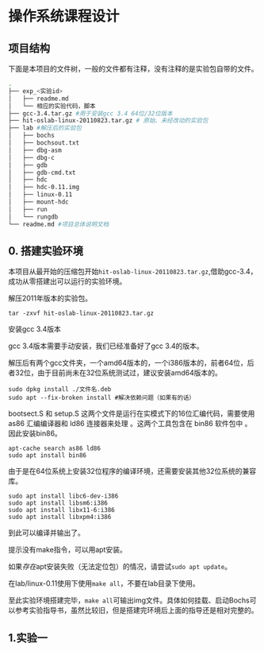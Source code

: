 # 操作系统课程设计

## 项目结构

下面是本项目的文件树，一般的文件都有注释，没有注释的是实验包自带的文件。
``` bash
.
├── exp_<实验id>
│   ├── readme.md
│   └── 相应的实验代码，脚本
├── gcc-3.4.tar.gz #用于安装gcc 3.4 64位/32位版本
├── hit-oslab-linux-20110823.tar.gz # 原始、未经改动的实验包
├── lab #解压后的实验包
│   ├── bochs
│   ├── bochsout.txt
│   ├── dbg-asm
│   ├── dbg-c
│   ├── gdb
│   ├── gdb-cmd.txt
│   ├── hdc
│   ├── hdc-0.11.img 
│   ├── linux-0.11
│   ├── mount-hdc
│   ├── run
│   └── rungdb
└── readme.md #项目总体说明文档
```

## 0. 搭建实验环境
本项目从最开始的压缩包开始`hit-oslab-linux-20110823.tar.gz`,借助gcc-3.4，成功从零搭建出可以运行的实验环境。

解压2011年版本的实验包。
```shell
tar -zxvf hit-oslab-linux-20110823.tar.gz 
```

安装gcc 3.4版本

gcc 3.4版本需要手动安装，我们已经准备好了gcc 3.4的版本。

解压后有两个gcc文件夹，一个amd64版本的，一个i386版本的，前者64位，后者32位，由于目前尚未在32位系统测试过，建议安装amd64版本的。

``` shell
sudo dpkg install ./文件名.deb
sudo apt --fix-broken install #解决依赖问题（如果有的话）
```

bootsect.S 和 setup.S 这两个文件是运行在实模式下的16位汇编代码，需要使用 as86 汇编编译器和 ld86 连接器来处理 。这两个工具包含在 bin86 软件包中 。因此安装bin86。

```
apt-cache search as86 ld86
sudo apt install bin86
```

由于是在64位系统上安装32位程序的编译环境，还需要安装其他32位系统的兼容库。
```
sudo apt install libc6-dev-i386
sudo apt install libsm6:i386
sudo apt install libx11-6:i386
sudo apt install libxpm4:i386
```
到此可以编译并输出了。

提示没有make指令，可以用apt安装。

如果*存在*apt安装失败（无法定位包）的情况，请尝试`sudo apt update`。

在lab/linux-0.11使用下使用`make all`，不要在lab目录下使用。

至此实验环境搭建完毕，`make all`可输出img文件。具体如何挂载、启动Bochs可以参考实验指导书，虽然比较旧，但是搭建完环境后上面的指导还是相对完整的。

## 1.实验一

